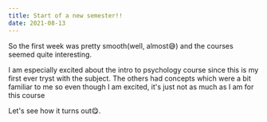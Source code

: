```yaml
---
title: Start of a new semester!!
date: 2021-08-13
---
```

<p>So the first week was pretty smooth(well, almost😅) and the courses seemed quite interesting.</p>


<p>I am especially excited about the intro to psychology course since this is my first ever tryst with the subject. The others had concepts which were a bit familiar to me so even though I am excited, it's just not as much as I am for this course</p>   


Let's see how it turns out😋.
